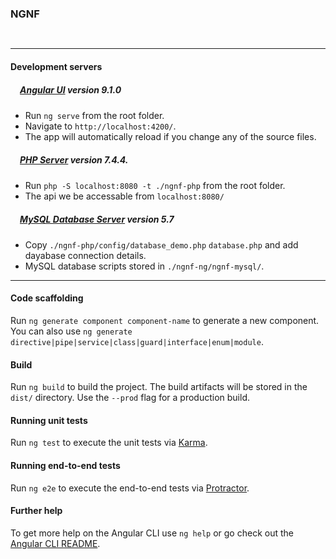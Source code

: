 ### NGNF

<img width="15" height="15" src="/src/assets/images/favicon.ico">

---

#### Development servers

##### <img width="15" height="15" src="https://angular.io/assets/images/logos/angular/angular.png">[Angular UI](https://github.com/angular/angular-cli) version 9.1.0
* Run `ng serve` from the root folder.
* Navigate to `http://localhost:4200/`. 
* The app will automatically reload if you change any of the source files.


##### <img width="15" height="15" src="https://angular.io/assets/images/logos/angular/angular.png">[PHP Server](https://www.php.net/ChangeLog-7.php) version 7.4.4.
* Run `php -S localhost:8080 -t ./ngnf-php` from the root folder.
* The api we be accessable from `localhost:8080/`


##### <img width="15" height="15" src="https://angular.io/assets/images/logos/angular/angular.png">[MySQL Database Server](https://dev.mysql.com/doc/relnotes/mysql/5.7/en/news-5-7-22.html) version 5.7
* Copy `./ngnf-php/config/database_demo.php` `database.php` and add dayabase connection details.
* MySQL database scripts stored in `./ngnf-ng/ngnf-mysql/`.


---

#### Code scaffolding
Run `ng generate component component-name` to generate a new component. You can also use `ng generate directive|pipe|service|class|guard|interface|enum|module`.


#### Build
Run `ng build` to build the project. The build artifacts will be stored in the `dist/` directory. Use the `--prod` flag for a production build.


#### Running unit tests
Run `ng test` to execute the unit tests via [Karma](https://karma-runner.github.io).


#### Running end-to-end tests
Run `ng e2e` to execute the end-to-end tests via [Protractor](http://www.protractortest.org/).


#### Further help
To get more help on the Angular CLI use `ng help` or go check out the [Angular CLI README](https://github.com/angular/angular-cli/blob/master/README.md).
